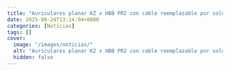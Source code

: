 ```yaml
---
title: "Auriculares planar KZ x HBB PR2 con cable reemplazable por solo 8.99 €, 70% de descuento"
date: 2025-08-24T13:14:04+0000
categories: [Noticias]
tags: []
cover:
  image: "/images/noticias/"
  alt: "Auriculares planar KZ x HBB PR2 con cable reemplazable por solo 8.99 €, 70% de descuento"
  hidden: false
---
```



